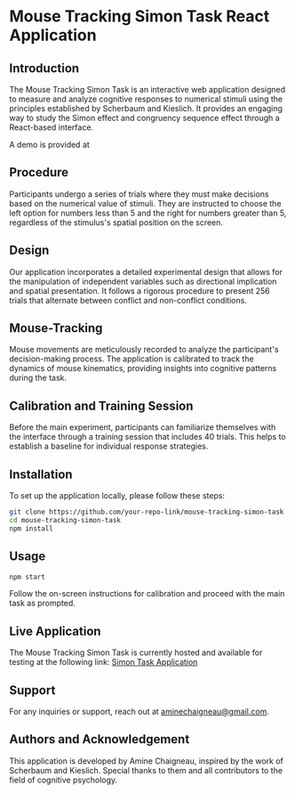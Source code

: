 # Mouse Tracking Simon Task React Application

## Introduction
The Mouse Tracking Simon Task is an interactive web application designed to measure and analyze cognitive responses to numerical stimuli using the principles established by Scherbaum and Kieslich. It provides an engaging way to study the Simon effect and congruency sequence effect through a React-based interface.

A demo is provided at 

## Procedure
Participants undergo a series of trials where they must make decisions based on the numerical value of stimuli. They are instructed to choose the left option for numbers less than 5 and the right for numbers greater than 5, regardless of the stimulus's spatial position on the screen.

## Design
Our application incorporates a detailed experimental design that allows for the manipulation of independent variables such as directional implication and spatial presentation. It follows a rigorous procedure to present 256 trials that alternate between conflict and non-conflict conditions.

## Mouse-Tracking
Mouse movements are meticulously recorded to analyze the participant's decision-making process. The application is calibrated to track the dynamics of mouse kinematics, providing insights into cognitive patterns during the task.

## Calibration and Training Session
Before the main experiment, participants can familiarize themselves with the interface through a training session that includes 40 trials. This helps to establish a baseline for individual response strategies.

## Installation
To set up the application locally, please follow these steps:

```bash
git clone https://github.com/your-repo-link/mouse-tracking-simon-task
cd mouse-tracking-simon-task
npm install
```
## Usage
```bash
npm start
```
Follow the on-screen instructions for calibration and proceed with the main task as prompted.

## Live Application
The Mouse Tracking Simon Task is currently hosted and available for testing at the following link: [Simon Task Application](https://simontask2023a1b2.web.app/)

## Support
For any inquiries or support, reach out at aminechaigneau@gmail.com.

## Authors and Acknowledgement
This application is developed by Amine Chaigneau, inspired by the work of Scherbaum and Kieslich. Special thanks to them and all contributors to the field of cognitive psychology.





